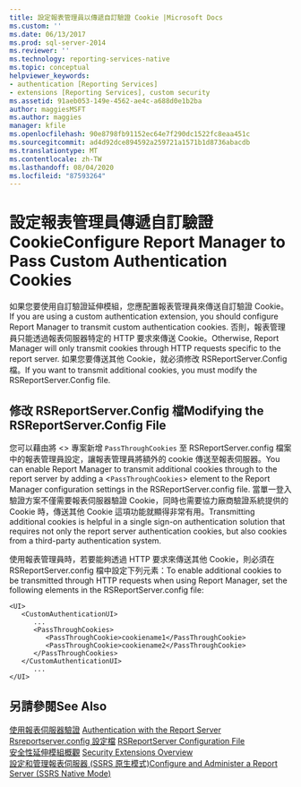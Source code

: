 ```yaml
---
title: 設定報表管理員以傳遞自訂驗證 Cookie |Microsoft Docs
ms.custom: ''
ms.date: 06/13/2017
ms.prod: sql-server-2014
ms.reviewer: ''
ms.technology: reporting-services-native
ms.topic: conceptual
helpviewer_keywords:
- authentication [Reporting Services]
- extensions [Reporting Services], custom security
ms.assetid: 91aeb053-149e-4562-ae4c-a688d0e1b2ba
author: maggiesMSFT
ms.author: maggies
manager: kfile
ms.openlocfilehash: 90e8798fb91152ec64e7f290dc1522fc8eaa451c
ms.sourcegitcommit: ad4d92dce894592a259721a1571b1d8736abacdb
ms.translationtype: MT
ms.contentlocale: zh-TW
ms.lasthandoff: 08/04/2020
ms.locfileid: "87593264"
---
```

# <a name="configure-report-manager-to-pass-custom-authentication-cookies"></a><span data-ttu-id="3d75a-102">設定報表管理員傳遞自訂驗證 Cookie</span><span class="sxs-lookup"><span data-stu-id="3d75a-102">Configure Report Manager to Pass Custom Authentication Cookies</span></span>
  <span data-ttu-id="3d75a-103">如果您要使用自訂驗證延伸模組，您應配置報表管理員來傳送自訂驗證 Cookie。</span><span class="sxs-lookup"><span data-stu-id="3d75a-103">If you are using a custom authentication extension, you should configure Report Manager to transmit custom authentication cookies.</span></span> <span data-ttu-id="3d75a-104">否則，報表管理員只能透過報表伺服器特定的 HTTP 要求來傳送 Cookie。</span><span class="sxs-lookup"><span data-stu-id="3d75a-104">Otherwise, Report Manager will only transmit cookies through HTTP requests specific to the report server.</span></span> <span data-ttu-id="3d75a-105">如果您要傳送其他 Cookie，就必須修改 RSReportServer.Config 檔。</span><span class="sxs-lookup"><span data-stu-id="3d75a-105">If you want to transmit additional cookies, you must modify the RSReportServer.Config file.</span></span>  
  
## <a name="modifying-the-rsreportserverconfig-file"></a><span data-ttu-id="3d75a-106">修改 RSReportServer.Config 檔</span><span class="sxs-lookup"><span data-stu-id="3d75a-106">Modifying the RSReportServer.Config File</span></span>  
 <span data-ttu-id="3d75a-107">您可以藉由將 <> 專案新增 `PassThroughCookies` 至 RSReportServer.config 檔案中的報表管理員設定，讓報表管理員將額外的 cookie 傳送至報表伺服器。</span><span class="sxs-lookup"><span data-stu-id="3d75a-107">You can enable Report Manager to transmit additional cookies through to the report server by adding a <`PassThroughCookies`> element to the Report Manager configuration settings in the RSReportServer.config file.</span></span> <span data-ttu-id="3d75a-108">當單一登入驗證方案不僅需要報表伺服器驗證 Cookie，同時也需要協力廠商驗證系統提供的 Cookie 時，傳送其他 Cookie 這項功能就顯得非常有用。</span><span class="sxs-lookup"><span data-stu-id="3d75a-108">Transmitting additional cookies is helpful in a single sign-on authentication solution that requires not only the report server authentication cookies, but also cookies from a third-party authentication system.</span></span>  
  
 <span data-ttu-id="3d75a-109">使用報表管理員時，若要能夠透過 HTTP 要求來傳送其他 Cookie，則必須在 RSReportServer.config 檔中設定下列元素：</span><span class="sxs-lookup"><span data-stu-id="3d75a-109">To enable additional cookies to be transmitted through HTTP requests when using Report Manager, set the following elements in the RSReportServer.config file:</span></span>  
  
```  
<UI>  
   <CustomAuthenticationUI>  
      ...  
      <PassThroughCookies>  
         <PassThroughCookie>cookiename1</PassThroughCookie>  
         <PassThroughCookie>cookiename2</PassThroughCookie>  
      </PassThroughCookies>  
   </CustomAuthenticationUI>  
      ...  
</UI>  
```  
  
## <a name="see-also"></a><span data-ttu-id="3d75a-110">另請參閱</span><span class="sxs-lookup"><span data-stu-id="3d75a-110">See Also</span></span>  
 <span data-ttu-id="3d75a-111">[使用報表伺服器驗證](authentication-with-the-report-server.md) </span><span class="sxs-lookup"><span data-stu-id="3d75a-111">[Authentication with the Report Server](authentication-with-the-report-server.md) </span></span>  
 <span data-ttu-id="3d75a-112">[Rsreportserver.config 設定檔](../report-server/rsreportserver-config-configuration-file.md) </span><span class="sxs-lookup"><span data-stu-id="3d75a-112">[RSReportServer Configuration File](../report-server/rsreportserver-config-configuration-file.md) </span></span>  
 <span data-ttu-id="3d75a-113">[安全性延伸模組概觀](../extensions/security-extension/security-extensions-overview.md) </span><span class="sxs-lookup"><span data-stu-id="3d75a-113">[Security Extensions Overview](../extensions/security-extension/security-extensions-overview.md) </span></span>  
 [<span data-ttu-id="3d75a-114">設定和管理報表伺服器 &#40;SSRS 原生模式&#41;</span><span class="sxs-lookup"><span data-stu-id="3d75a-114">Configure and Administer a Report Server &#40;SSRS Native Mode&#41;</span></span>](../report-server/configure-and-administer-a-report-server-ssrs-native-mode.md)  
  
  
